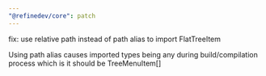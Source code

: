 ```yaml
---
"@refinedev/core": patch
---
```


fix: use relative path instead of path alias to import FlatTreeItem

Using path alias causes imported types being any during build/compilation process which is it should be TreeMenuItem[]
